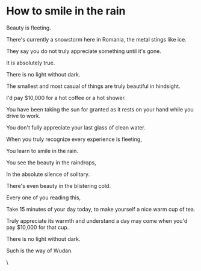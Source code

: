 # How to smile in the rain

Beauty is fleeting.

There's currently a snowstorm here in Romania, the metal stings like ice.

They say you do not truly appreciate something until it's gone.

It is absolutely true.

There is no light without dark.

The smallest and most casual of things are truly beautiful in hindsight.

I'd pay $10,000 for a hot coffee or a hot shower.

You have been taking the sun for granted as it rests on your hand while you drive to work.

You don't fully appreciate your last glass of clean water.

When you truly recognize every experience is fleeting,

You learn to smile in the rain.

You see the beauty in the raindrops,

In the absolute silence of solitary.

There's even beauty in the blistering cold.

Every one of you reading this,

Take 15 minutes of your day today, to make yourself a nice warm cup of tea.

Truly appreciate its warmth and understand a day may come when you'd pay $10,000 for that cup.

There is no light without dark.

Such is the way of Wudan.

\
